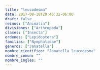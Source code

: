 ```yaml
---
title: "leucodesma"
date: 2017-08-18T20:46:32-06:00
draft: false
reinos: ["Animalia"]
divisiones: ["Arthropoda"]
clases: ["Insecta"]
ordenes: ["Lepidoptera"]
familias: ["Nymphalidae"]
generos: ["Janatella"]
nombre_cientifico: "Janatella leucodesma"
nombre_comun: ""
nombre_ingles: ""
---
```

